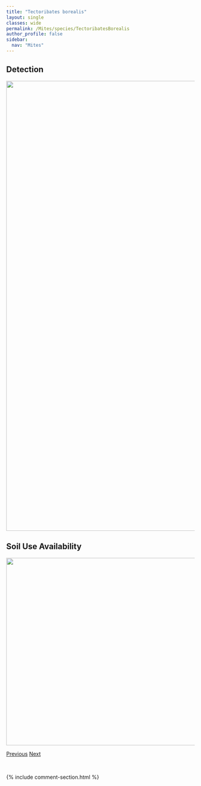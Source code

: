 ```yaml
---
title: "Tectoribates borealis"
layout: single
classes: wide
permalink: /Mites/species/TectoribatesBorealis
author_profile: false
sidebar:
  nav: "Mites"
---
```


<h2>Detection</h2>

<a href="https://drive.google.com/uc?export=view&id=1kEHVCTH4fDfg_8YaBVaCOs2gJgBD6Xq1">
<img src="https://drive.google.com/uc?export=view&id=1kEHVCTH4fDfg_8YaBVaCOs2gJgBD6Xq1" height = "1200" width = "800">
</a>


<h2>Soil Use Availability</h2>

<a href="https://drive.google.com/uc?export=view&id=1mzQA7474UmRRZnLDYVk7BUiH9tgwmKaG">
<img src="https://drive.google.com/uc?export=view&id=1mzQA7474UmRRZnLDYVk7BUiH9tgwmKaG" height = "500" width = "1000">
</a>


<a href="/DevelopmentWebsite/Mites/species/TectoribatesAlcescampestris" class="pagination--pager" title="Tectoribates alcescampestris">Previous</a> <a href="/DevelopmentWebsite/Mites/species/TegoribatesAmericanus" class="pagination--pager" title="Tegoribates americanus">Next</a>

<p>&nbsp;</p>

{% include comment-section.html %}
